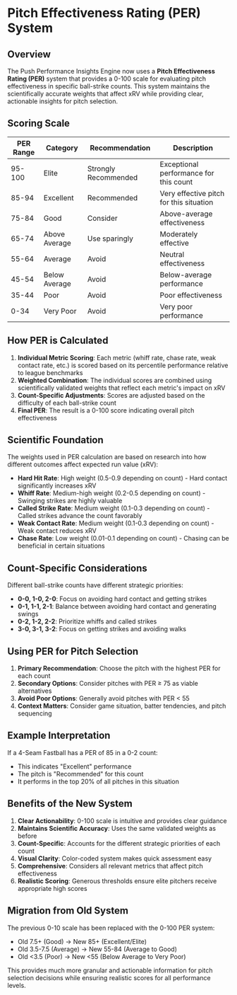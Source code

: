 # Pitch Effectiveness Rating (PER) System

## Overview

The Push Performance Insights Engine now uses a **Pitch Effectiveness Rating (PER)** system that provides a 0-100 scale for evaluating pitch effectiveness in specific ball-strike counts. This system maintains the scientifically accurate weights that affect xRV while providing clear, actionable insights for pitch selection.

## Scoring Scale

| PER Range | Category | Recommendation | Description |
|-----------|----------|----------------|-------------|
| 95-100 | Elite | Strongly Recommended | Exceptional performance for this count |
| 85-94 | Excellent | Recommended | Very effective pitch for this situation |
| 75-84 | Good | Consider | Above-average effectiveness |
| 65-74 | Above Average | Use sparingly | Moderately effective |
| 55-64 | Average | Avoid | Neutral effectiveness |
| 45-54 | Below Average | Avoid | Below-average performance |
| 35-44 | Poor | Avoid | Poor effectiveness |
| 0-34 | Very Poor | Avoid | Very poor performance |

## How PER is Calculated

1. **Individual Metric Scoring**: Each metric (whiff rate, chase rate, weak contact rate, etc.) is scored based on its percentile performance relative to league benchmarks
2. **Weighted Combination**: The individual scores are combined using scientifically validated weights that reflect each metric's impact on xRV
3. **Count-Specific Adjustments**: Scores are adjusted based on the difficulty of each ball-strike count
4. **Final PER**: The result is a 0-100 score indicating overall pitch effectiveness

## Scientific Foundation

The weights used in PER calculation are based on research into how different outcomes affect expected run value (xRV):

- **Hard Hit Rate**: High weight (0.5-0.9 depending on count) - Hard contact significantly increases xRV
- **Whiff Rate**: Medium-high weight (0.2-0.5 depending on count) - Swinging strikes are highly valuable
- **Called Strike Rate**: Medium weight (0.1-0.3 depending on count) - Called strikes advance the count favorably
- **Weak Contact Rate**: Medium weight (0.1-0.3 depending on count) - Weak contact reduces xRV
- **Chase Rate**: Low weight (0.01-0.1 depending on count) - Chasing can be beneficial in certain situations

## Count-Specific Considerations

Different ball-strike counts have different strategic priorities:

- **0-0, 1-0, 2-0**: Focus on avoiding hard contact and getting strikes
- **0-1, 1-1, 2-1**: Balance between avoiding hard contact and generating swings
- **0-2, 1-2, 2-2**: Prioritize whiffs and called strikes
- **3-0, 3-1, 3-2**: Focus on getting strikes and avoiding walks

## Using PER for Pitch Selection

1. **Primary Recommendation**: Choose the pitch with the highest PER for each count
2. **Secondary Options**: Consider pitches with PER ≥ 75 as viable alternatives
3. **Avoid Poor Options**: Generally avoid pitches with PER < 55
4. **Context Matters**: Consider game situation, batter tendencies, and pitch sequencing

## Example Interpretation

If a 4-Seam Fastball has a PER of 85 in a 0-2 count:
- This indicates "Excellent" performance
- The pitch is "Recommended" for this count
- It performs in the top 20% of all pitches in this situation

## Benefits of the New System

1. **Clear Actionability**: 0-100 scale is intuitive and provides clear guidance
2. **Maintains Scientific Accuracy**: Uses the same validated weights as before
3. **Count-Specific**: Accounts for the different strategic priorities of each count
4. **Visual Clarity**: Color-coded system makes quick assessment easy
5. **Comprehensive**: Considers all relevant metrics that affect pitch effectiveness
6. **Realistic Scoring**: Generous thresholds ensure elite pitchers receive appropriate high scores

## Migration from Old System

The previous 0-10 scale has been replaced with the 0-100 PER system:
- Old 7.5+ (Good) → New 85+ (Excellent/Elite)
- Old 3.5-7.5 (Average) → New 55-84 (Average to Good)
- Old <3.5 (Poor) → New <55 (Below Average to Very Poor)

This provides much more granular and actionable information for pitch selection decisions while ensuring realistic scores for all performance levels. 
